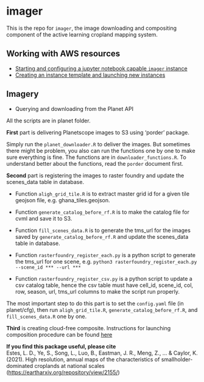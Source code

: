 imager
================

This is the repo for `imager`, the image downloading and compositing
component of the active learning cropland mapping system.

## Working with AWS resources

  - [Starting and configuring a jupyter notebook capable `imager`
    instance](docs/start-configure-imager.md)
  - [Creating an instance template and launching new
    instances](docs/create-ami-new-instance.md)

## Imagery

  - Querying and downloading from the Planet API

All the scripts are in planet folder.

**First** part is delivering Planetscope images to S3 using ‘porder’
package.

Simply run the `planet_downloader.R` to deliver the images. But
sometimes there might be problem, you also can run the functions one by
one to make sure everything is fine. The functions are in
`downloader_functions.R`. To understand better about the functions, read
the `porder` document first.

**Second** part is registering the images to raster foundry and update
the scenes\_data table in database.

  - Function `aligh_grid_tile.R` is to extract master grid id for a
    given tile geojson file, e.g. ghana\_tiles.geojson.

  - Function `generate_catalog_before_rf.R` is to make the catalog file
    for cvml and save it to S3.

  - Function `fill_scenes_data.R` is to generate the tms\_url for the
    images saved by `generate_catalog_before_rf.R` and update the
    scenes\_data table in database.

  - Function `rasterfoundry_register_each.py` is a python script to
    generate the tms\_url for one scene, e.g. `python3
    rasterfoundry_register_each.py --scene_id *** --url ***`

  - Function `rasterfoundry_register_csv.py` is a python script to
    update a csv catalog table, hence the csv table must have cell\_id,
    scene\_id, col, row, season, url, tms\_url columns to make the
    script run properly.

The most important step to do this part is to set the `config.yaml` file
(in planet/cfg), then run `aligh_grid_tile.R`,
`generate_catalog_before_rf.R`, and `fill_scenes_data.R` one by one.

**Third** is creating cloud-free composite. Instructions for launching composition procedure can be found [here](docs/composition_procedure.md)

**If you find this package useful, please cite** \
Estes, L. D., Ye, S., Song, L., Luo, B., Eastman, J. R., Meng, Z., ... & Caylor, K. (2021). High resolution, annual maps of the characteristics of smallholder-dominated croplands at national scales (https://eartharxiv.org/repository/view/2155/)
